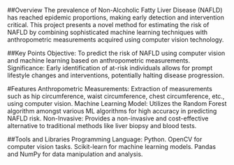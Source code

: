 ##Overview
The prevalence of Non-Alcoholic Fatty Liver Disease (NAFLD) has reached epidemic proportions, making early detection and intervention critical. This project presents a novel method for estimating the risk of NAFLD by combining sophisticated machine learning techniques with anthropometric measurements acquired using computer vision technology.

##Key Points
Objective: To predict the risk of NAFLD using computer vision and machine learning based on anthropometric measurements.
Significance: Early identification of at-risk individuals allows for prompt lifestyle changes and interventions, potentially halting disease progression.

#Features
Anthropometric Measurements: Extraction of measurements such as hip circumference, waist circumference, chest circumference, etc., using computer vision.
Machine Learning Model: Utilizes the Random Forest algorithm amongst various ML algorithms for high accuracy in predicting NAFLD risk.
Non-Invasive: Provides a non-invasive and cost-effective alternative to traditional methods like liver biopsy and blood tests.

##Tools and Libraries
Programming Language: Python.
OpenCV for computer vision tasks.
Scikit-learn for machine learning models.
Pandas and NumPy for data manipulation and analysis.
